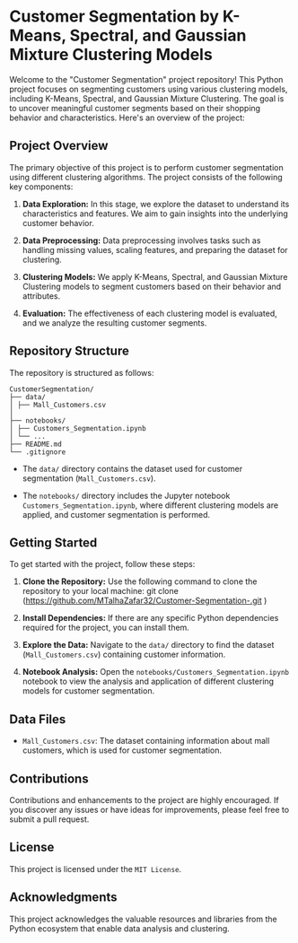 # Customer Segmentation by K-Means, Spectral, and Gaussian Mixture Clustering Models

Welcome to the "Customer Segmentation" project repository! This Python project focuses on segmenting customers using various clustering models, including K-Means, Spectral, and Gaussian Mixture Clustering. The goal is to uncover meaningful customer segments based on their shopping behavior and characteristics. Here's an overview of the project:

## Project Overview
The primary objective of this project is to perform customer segmentation using different clustering algorithms. The project consists of the following key components:

1. **Data Exploration:** In this stage, we explore the dataset to understand its characteristics and features. We aim to gain insights into the underlying customer behavior.

2. **Data Preprocessing:** Data preprocessing involves tasks such as handling missing values, scaling features, and preparing the dataset for clustering.

3. **Clustering Models:** We apply K-Means, Spectral, and Gaussian Mixture Clustering models to segment customers based on their behavior and attributes.

4. **Evaluation:** The effectiveness of each clustering model is evaluated, and we analyze the resulting customer segments.

## Repository Structure
The repository is structured as follows:

```
CustomerSegmentation/
├── data/
│ ├── Mall_Customers.csv
│
├── notebooks/
│ ├── Customers_Segmentation.ipynb
│ └── ...
├── README.md
└── .gitignore

```


- The `data/` directory contains the dataset used for customer segmentation (`Mall_Customers.csv`).

- The `notebooks/` directory includes the Jupyter notebook `Customers_Segmentation.ipynb`, where different clustering models are applied, and customer segmentation is performed.

## Getting Started
To get started with the project, follow these steps:

1. **Clone the Repository:** Use the following command to clone the repository to your local machine:
git clone (https://github.com/MTalhaZafar32/Customer-Segmentation-.git )

2. **Install Dependencies:** If there are any specific Python dependencies required for the project, you can install them.

3. **Explore the Data:** Navigate to the `data/` directory to find the dataset (`Mall_Customers.csv`) containing customer information.

4. **Notebook Analysis:** Open the `notebooks/Customers_Segmentation.ipynb` notebook to view the analysis and application of different clustering models for customer segmentation.

## Data Files
- `Mall_Customers.csv`: The dataset containing information about mall customers, which is used for customer segmentation.

## Contributions
Contributions and enhancements to the project are highly encouraged. If you discover any issues or have ideas for improvements, please feel free to submit a pull request.

## License
This project is licensed under the `MIT License`.

## Acknowledgments
This project acknowledges the valuable resources and libraries from the Python ecosystem that enable data analysis and clustering.


